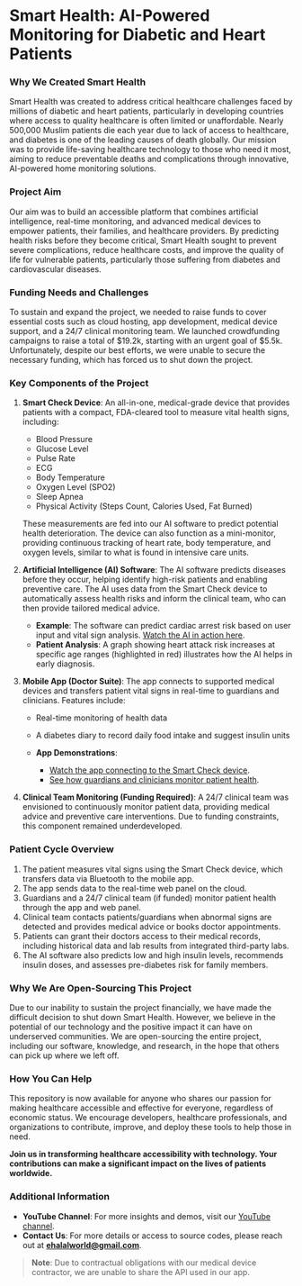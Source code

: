 # Smart Health: AI-Powered Monitoring for Diabetic and Heart Patients

### Why We Created Smart Health

Smart Health was created to address critical healthcare challenges faced by millions of diabetic and heart patients, particularly in developing countries where access to quality healthcare is often limited or unaffordable. Nearly 500,000 Muslim patients die each year due to lack of access to healthcare, and diabetes is one of the leading causes of death globally. Our mission was to provide life-saving healthcare technology to those who need it most, aiming to reduce preventable deaths and complications through innovative, AI-powered home monitoring solutions.

### Project Aim

Our aim was to build an accessible platform that combines artificial intelligence, real-time monitoring, and advanced medical devices to empower patients, their families, and healthcare providers. By predicting health risks before they become critical, Smart Health sought to prevent severe complications, reduce healthcare costs, and improve the quality of life for vulnerable patients, particularly those suffering from diabetes and cardiovascular diseases.

### Funding Needs and Challenges

To sustain and expand the project, we needed to raise funds to cover essential costs such as cloud hosting, app development, medical device support, and a 24/7 clinical monitoring team. We launched crowdfunding campaigns to raise a total of $19.2k, starting with an urgent goal of $5.5k. Unfortunately, despite our best efforts, we were unable to secure the necessary funding, which has forced us to shut down the project.

### Key Components of the Project

1. **Smart Check Device**: An all-in-one, medical-grade device that provides patients with a compact, FDA-cleared tool to measure vital health signs, including:
   - Blood Pressure
   - Glucose Level
   - Pulse Rate
   - ECG
   - Body Temperature
   - Oxygen Level (SPO2)
   - Sleep Apnea
   - Physical Activity (Steps Count, Calories Used, Fat Burned)

   These measurements are fed into our AI software to predict potential health deterioration. The device can also function as a mini-monitor, providing continuous tracking of heart rate, body temperature, and oxygen levels, similar to what is found in intensive care units.

2. **Artificial Intelligence (AI) Software**: The AI software predicts diseases before they occur, helping identify high-risk patients and enabling preventive care. The AI uses data from the Smart Check device to automatically assess health risks and inform the clinical team, who can then provide tailored medical advice.

   - **Example**: The software can predict cardiac arrest risk based on user input and vital sign analysis. [Watch the AI in action here](https://youtu.be/s9SgSawY7pw). 
   - **Patient Analysis**: A graph showing heart attack risk increases at specific age ranges (highlighted in red) illustrates how the AI helps in early diagnosis.

3. **Mobile App (Doctor Suite)**: The app connects to supported medical devices and transfers patient vital signs in real-time to guardians and clinicians. Features include:
   - Real-time monitoring of health data
   - A diabetes diary to record daily food intake and suggest insulin units

   - **App Demonstrations**:
     - [Watch the app connecting to the Smart Check device](https://www.youtube.com/watch?v=js1otpbhqyE).
     - [See how guardians and clinicians monitor patient health](https://www.youtube.com/watch?v=CxRpQkLE9uA).

4. **Clinical Team Monitoring (Funding Required)**: A 24/7 clinical team was envisioned to continuously monitor patient data, providing medical advice and preventive care interventions. Due to funding constraints, this component remained underdeveloped.

### Patient Cycle Overview

1. The patient measures vital signs using the Smart Check device, which transfers data via Bluetooth to the mobile app.
2. The app sends data to the real-time web panel on the cloud.
3. Guardians and a 24/7 clinical team (if funded) monitor patient health through the app and web panel.
4. Clinical team contacts patients/guardians when abnormal signs are detected and provides medical advice or books doctor appointments.
5. Patients can grant their doctors access to their medical records, including historical data and lab results from integrated third-party labs.
6. The AI software also predicts low and high insulin levels, recommends insulin doses, and assesses pre-diabetes risk for family members.

### Why We Are Open-Sourcing This Project

Due to our inability to sustain the project financially, we have made the difficult decision to shut down Smart Health. However, we believe in the potential of our technology and the positive impact it can have on underserved communities. We are open-sourcing the entire project, including our software, knowledge, and research, in the hope that others can pick up where we left off.

### How You Can Help

This repository is now available for anyone who shares our passion for making healthcare accessible and effective for everyone, regardless of economic status. We encourage developers, healthcare professionals, and organizations to contribute, improve, and deploy these tools to help those in need.

**Join us in transforming healthcare accessibility with technology. Your contributions can make a significant impact on the lives of patients worldwide.**

### Additional Information

- **YouTube Channel**: For more insights and demos, visit our [YouTube channel](https://www.youtube.com/@SmartHealthTracker).
- **Contact Us**: For more details or access to source codes, please reach out at **[ehalalworld@gmail.com](mailto:ehalalworld@gmail.com)**.
  
> **Note**: Due to contractual obligations with our medical device contractor, we are unable to share the API used in our app.

